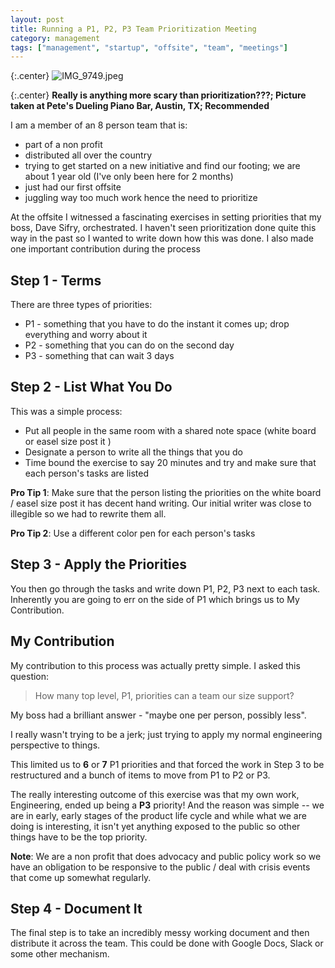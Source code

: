 ```yaml
---
layout: post
title: Running a P1, P2, P3 Team Prioritization Meeting
category: management
tags: ["management", "startup", "offsite", "team", "meetings"]
---
```

{:.center}
![IMG_9749.jpeg](/blog/assets/IMG_9749.jpeg)

{:.center}
**Really is anything more scary than prioritization???; Picture taken at Pete's Dueling Piano Bar, Austin, TX; Recommended**

I am a member of an 8 person team that is:

* part of a non profit
* distributed all over the country
* trying to get started on a new initiative and find our footing; we are about 1 year old (I've only been here for 2 months)
* just had our first offsite
* juggling way too much work hence the need to prioritize

At the offsite I witnessed a fascinating exercises in setting priorities that my boss, Dave Sifry, orchestrated.  I haven't seen prioritization done quite this way in the past so I wanted to write down how this was done.  I also made one important contribution during the process 

## Step 1 - Terms

There are three types of priorities:

* P1 - something that you have to do the instant it comes up; drop everything and worry about it
* P2 - something that you can do on the second day
* P3 - something that can wait 3 days

## Step 2 - List What You Do

This was a simple process:

* Put all people in the same room with a shared note space (white board or easel size post it )
* Designate a person to write all the things that you do
* Time bound the exercise to say 20 minutes and try and make sure that each person's tasks are listed

**Pro Tip 1**: Make sure that the person listing the priorities on the white board / easel size post it has decent hand writing.  Our initial writer was close to illegible so we had to rewrite them all.

**Pro Tip 2**: Use a different color pen for each person's tasks

## Step 3 - Apply the Priorities

You then go through the tasks and write down P1, P2, P3 next to each task.  Inherently you are going to err on the side of P1 which brings us to My Contribution.

## My Contribution

My contribution to this process was actually pretty simple.  I asked this question:

> How many top level, P1, priorities can a team our size support?

My boss had a brilliant answer - "maybe one per person, possibly less".

I really wasn't trying to be a jerk; just trying to apply my normal engineering perspective to things.

This limited us to **6** or **7** P1 priorities and that forced the work in Step 3 to be restructured and a bunch of items to move from P1 to P2 or P3.

The really interesting outcome of this exercise was that my own work, Engineering, ended up being a **P3** priority!  And the reason was simple -- we are in early, early stages of the product life cycle and while what we are doing is interesting, it isn't yet anything exposed to the public so other things have to be the top priority.

**Note**: We are a non profit that does advocacy and public policy work so we have an obligation to be responsive to the public / deal with crisis events that come up somewhat regularly.

## Step 4 - Document It

The final step is to take an incredibly messy working document and then distribute it across the team.  This could be done with Google Docs, Slack or some other mechanism.

